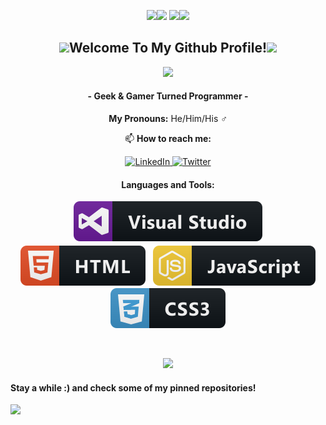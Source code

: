 <p align="center">
  <img src="https://media.giphy.com/media/2xDzcNcRm0BeXPEVDI/giphy.gif" height=130><img src="https://media.giphy.com/media/1244FhGdjBNQ2c/giphy.gif" width="200"/>
<img src="https://media.giphy.com/media/j6ZhcAyUctYrj2ueBi/giphy.gif" height=250><img src="https://media.giphy.com/media/2xDzcNcRm0BeXPEVDI/giphy.gif" height=130>
</p>
<h2 align="center"><img src="https://media.giphy.com/media/H7AmqyARFEc7S1Smtl/giphy.gif" height="20px">Welcome To My Github Profile!<img src="https://media.giphy.com/media/H7AmqyARFEc7S1Smtl/giphy.gif" height="20px"></h2>
<p align="center"><img src="https://media.giphy.com/media/Ylf1j3qA5ZE2ekp3c8/giphy.gif"></p>
<h4 align="center">- Geek & Gamer Turned Programmer -</h4>
<p align="center">
  <strong>My Pronouns:</strong> He/Him/His ♂️
</p>
<p align= "center">
  📫 <strong>How to reach me:</strong> 
 </p>
<p align="center">
  <a target="_blank" href="https://www.linkedin.com/in/dashlin-sermeil-351088186/">
   <img src="https://extramilemarketing.com/media/1578/linkedin_connect_button.png" width="170px" alt="LinkedIn"/>
  </a>
  <a target="_blank" href="https://twitter.com/DashNCode">
   <img src="https://icon-library.com/images/twtter-icon/twtter-icon-29.jpg" width="165px" alt="Twitter"/>
  </a>
</p>


<h4 align="center"> Languages and Tools:</h4> 
<p align="center">
<img src="https://raw.githubusercontent.com/MikeCodesDotNET/ColoredBadges/master/svg/dev/tools/visualstudio.svg">  
<img src="https://raw.githubusercontent.com/8bithemant/8bithemant/master/svg/dev/languages/html.svg" style="vertical-align:top; margin:4px">
<img src="https://raw.githubusercontent.com/8bithemant/8bithemant/master/svg/dev/languages/js.svg" style="vertical-align:top; margin:4px">
<img src="https://raw.githubusercontent.com/MikeCodesDotNET/ColoredBadges/master/svg/dev/languages/css3.svg">
  
</p>
</br>
  <p align="center"><img src="https://github-readme-stats.vercel.app/api?username=DashlinS&theme=flag-india&show_icons=true"></p>                               
<h4>Stay a while :) and check some of my pinned repositories!</h4>
<img src="https://media.giphy.com/media/W3MyhCrgfBlXDV349M/giphy.gif" height="200px">
</p>

